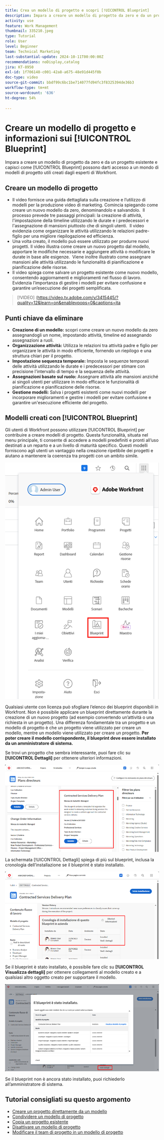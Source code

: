 ```yaml
---
title: Crea un modello di progetto e scopri [!UICONTROL Blueprint]
description: Impara a creare un modello di progetto da zero e da un progetto esistente e comprendi come [!UICONTROL Blueprint] possono darti accesso a un mondo di modelli di progetto utili creati dagli esperti di Workfront.
activity: use
feature: Work Management
thumbnail: 335210.jpeg
type: Tutorial
role: User
level: Beginner
team: Technical Marketing
last-substantial-update: 2024-10-11T00:00:00Z
recommendations: noDisplay,catalog
jira: KT-8950
exl-id: 1f706148-c001-42a8-a675-48e91d445f0b
doc-type: video
source-git-commit: bbdf99c6bc1be714077fd94fc3f8325394de36b3
workflow-type: tm+mt
source-wordcount: '636'
ht-degree: 54%

---
```


# Creare un modello di progetto e informazioni sui [!UICONTROL Blueprint]


Impara a creare un modello di progetto da zero e da un progetto esistente e capisci come [!UICONTROL Blueprint] possono darti accesso a un mondo di modelli di progetto utili creati dagli esperti di Workfront.

## Creare un modello di progetto

* Il video fornisce una guida dettagliata sulla creazione e l’utilizzo di modelli per la produzione video di marketing. Comincia spiegando come creare un nuovo modello da zero, denominandolo e salvandolo. &#x200B; Il processo prevede tre passaggi principali: la creazione di attività, l&#39;impostazione della timeline utilizzando le durate e i predecessori e l&#39;assegnazione di mansioni piuttosto che di singoli utenti. &#x200B; Il video evidenzia come organizzare le attività utilizzando le relazioni padre-figlio per una migliore riepilogazione ed efficienza. &#x200B;
* Una volta creato, il modello può essere utilizzato per produrre nuovi progetti. Il video illustra come creare un nuovo progetto dal modello, apportare le modifiche necessarie e aggiungere attività o modificare le durate in base alle esigenze. &#x200B; Viene inoltre illustrato come assegnare mansioni alle attività utilizzando le funzionalità di pianificazione e pianificazione delle risorse. &#x200B;
* Il video spiega come salvare un progetto esistente come nuovo modello, consentendo aggiornamenti e miglioramenti nel flusso di lavoro. &#x200B; Evidenzia l’importanza di gestire i modelli per evitare confusione e garantire un’esecuzione dei progetti semplificata. &#x200B;

>[!VIDEO] (https://video.tv.adobe.com/v/3415445/?quality=12&learn=on&enablevpops=0&captions=ita

## Punti chiave da eliminare

* **Creazione di un modello:** scopri come creare un nuovo modello da zero assegnandogli un nome, impostando attività, timeline ed assegnando assegnazioni a ruoli. &#x200B;
* **Organizzazione attività:** Utilizza le relazioni tra attività padre e figlio per organizzare le attività in modo efficiente, fornendo un riepilogo e una struttura chiari per il progetto. &#x200B;
* **Impostazione sequenza temporale:** Imposta le sequenze temporali delle attività utilizzando le durate e i predecessori per stimare con precisione l&#39;intervallo di tempo e la sequenza delle attività. &#x200B;
* **Assegnazioni basate sul ruolo:** Assegnare attività alle mansioni anziché ai singoli utenti per utilizzare in modo efficace le funzionalità di pianificazione e pianificazione delle risorse. &#x200B;
* **Gestione modelli:** Salva i progetti esistenti come nuovi modelli per incorporare miglioramenti e gestire i modelli per evitare confusione e garantire un&#39;esecuzione efficiente del progetto. &#x200B;


## Modelli creati con [!UICONTROL Blueprint]

Gli utenti di Workfront possono utilizzare [!UICONTROL Blueprint] per contribuire a creare modelli di progetto. Questa funzionalità, situata nel menu principale, ti consente di accedere a modelli predefiniti e pronti all’uso destinati a un reparto e a un livello di maturità specifico. Questi modelli forniscono agli utenti un vantaggio nella creazione ripetibile dei progetti e aiutano a mantenere la coerenza tra progetti con un ambito simile.

![Blueprint nel menu principale](assets/pt-blueprints-01.png)

Qualsiasi utente con licenza può sfogliare l’elenco dei blueprint disponibili in Workfront. Non è possibile applicare un blueprint direttamente durante la creazione di un nuovo progetto (ad esempio convertendo un’attività o una richiesta in un progetto). Una differenza fondamentale tra un progetto e un modello di progetto è che un progetto viene utilizzato per creare un modello, mentre un modello viene utilizzato per creare un progetto. **Per poter creare il modello corrispondente, il blueprint deve essere installato da un amministratore di sistema.**

Se trovi un progetto che sembra interessante, puoi fare clic su **[!UICONTROL Dettagli]** per ottenere ulteriori informazioni.

![Elenco dei blueprint](assets/pt-blueprints-02.png)

La schermata [!UICONTROL Dettagli] spiega di più sul blueprint, inclusa la cronologia dell’installazione se il blueprint è stato installato.

![Dettagli sull’utilizzo di un blueprint](assets/pt-blueprints-03.png)

Se il blueprint è stato installato, è possibile fare clic su **[!UICONTROL Visualizza dettagli]** per ottenere collegamenti al modello creato e a qualsiasi altro oggetto creato per supportare il modello.

![Dettagli sull’installazione di un blueprint](assets/pt-blueprints-04.png)

Se il blueprint non è ancora stato installato, puoi richiederlo all’amministratore di sistema.

## Tutorial consigliati su questo argomento

* [Creare un progetto direttamente da un modello](/help/manage-work/create-and-manage-project-templates/create-a-project-directly-from-a-template.md)
* [Condividere un modello di progetto](/help/manage-work/create-and-manage-project-templates/share-a-project-template.md)
* [Copia un progetto esistente](/help/manage-work/manage-projects/copy-an-existing-project.md)
* [Disattivare un modello di progetto](/help/manage-work/create-and-manage-project-templates/deactivate-a-project-template.md)
* [Modificare il team di progetto in un modello di progetto](/help/manage-work/create-and-manage-project-templates/edit-the-project-team-in-a-project-template.md)
